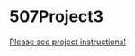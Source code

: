 # 507Project3

[Please see project instructions!](https://docs.google.com/document/d/1LmZYGrdGB0exXS42kEQWvsBOXhFhO1XsrCx5bSkjkas/edit?usp=sharing)

